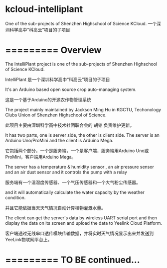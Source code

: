 # kcloud-intelliplant
One of the sub-projects of Shenzhen Highschool of Science KCloud.
一个深圳科学高中“科高云”项目的子项目

=========
Overview
=========
The IntelliPlant project is one of the sub-projects of Shenzhen Highschool of Science KCloud. 

IntelliPlant 是一个深圳科学高中“科高云”项目的子项目

It's an Arduino based open source crop auto-managing system. 

这是一个基于Arduino的开源农作物管理系统

The project mainly maintained by Jackson Ming Hu in KGCTU, Techonology Clubs Union of Shenzhen Highschool of Science.

此项目主要由深圳科学高中技术社团联合会的 胡铭 负责维护更新。

It has two parts, one is server side, the other is client side. The server is an Arduino Uno/ProMini and the client is Arduino Mega.

它包括两个部分，一个是服务端，一个是客户端，服务端用Arduino Uno或ProMini，客户端用Arduino Mega。

The server has a temperature & humidity sensor , an air pressure sensor and an air dust sensor and it controls the pump with a relay

服务端有一个温湿度传感器、一个气压传感器和一个大气粉尘传感器。

and it will automatically calculate the water capacity by the weather condition.

并且它能依据当天天气情况自动计算植物灌溉水量。

The client can get the server's data by wireless UART serial port and then display the data on its screen and upload the data to Yeelink Cloud Platform.

客户端通过无线串口透传模块传输数据，并将实时天气情况显示出来并发送到YeeLink物联网平台上。


=========
TO BE continued...
=========

